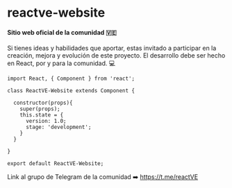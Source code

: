 # reactve-website
#### Sitio web oficial de la comunidad 🇻🇪

Si tienes ideas y habilidades que aportar, estas invitado a participar en la creación, mejora y evolución de este proyecto.
  El desarrollo debe ser hecho en React, por y para la comunidad. :computer:
  ``` ES6
  import React, { Component } from 'react';
  
  class ReactVE-Website extends Component {
  
    constructor(props){
      super(props);
      this.state = {
        version: 1.0;
        stage: 'development';
      }
    }
  
  }
  
  export default ReactVE-Website;
  ```
Link al grupo de Telegram de la comunidad :arrow_right: https://t.me/reactVE
